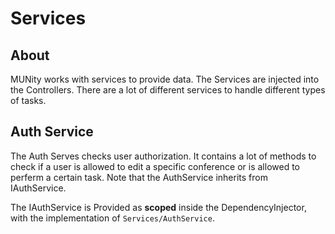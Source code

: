 # Services

## About

MUNity works with services to provide data. The Services are injected into the Controllers. There are a lot of different services to handle different types of tasks.

## Auth Service

The Auth Serves checks user authorization. It contains a lot of methods to check if a user is allowed to edit a specific conference or is allowed to perferm a certain task. Note that the AuthService inherits from IAuthService.

The IAuthService is Provided as __scoped__ inside the DependencyInjector, with the implementation of ```Services/AuthService```.